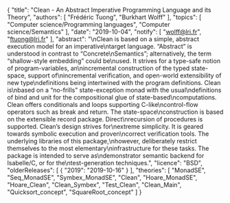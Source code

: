 {
    "title": "Clean - An Abstract Imperative Programming Language and its Theory",
    "authors": [
        "Frédéric Tuong",
        "Burkhart Wolff"
    ],
    "topics": [
        "Computer science/Programming languages",
        "Computer science/Semantics"
    ],
    "date": "2019-10-04",
    "notify": [
        "wolff@lri.fr",
        "ftuong@lri.fr"
    ],
    "abstract": "\nClean is based on a simple, abstract execution model for an imperative\ntarget language. “Abstract” is understood in contrast to “Concrete\nSemantics”; alternatively, the term “shallow-style embedding” could be\nused. It strives for a type-safe notion of program-variables, an\nincremental construction of the typed state-space, support of\nincremental verification, and open-world extensibility of new type\ndefinitions being intertwined with the program definitions. Clean is\nbased on a “no-frills” state-exception monad with the usual\ndefinitions of bind and unit for the compositional glue of state-based\ncomputations. Clean offers conditionals and loops supporting C-like\ncontrol-flow operators such as break and return. The state-space\nconstruction is based on the extensible record package. Direct\nrecursion of procedures is supported. Clean’s design strives for\nextreme simplicity. It is geared towards symbolic execution and proven\ncorrect verification tools. The underlying libraries of this package,\nhowever, deliberately restrict themselves to the most elementary\ninfrastructure for these tasks. The package is intended to serve as\ndemonstrator semantic backend for Isabelle/C, or for the\ntest-generation techniques.",
    "licence": "BSD",
    "olderReleases": [
        {
            "2019": "2019-10-16"
        }
    ],
    "theories": [
        "MonadSE",
        "Seq_MonadSE",
        "Symbex_MonadSE",
        "Clean",
        "Hoare_MonadSE",
        "Hoare_Clean",
        "Clean_Symbex",
        "Test_Clean",
        "Clean_Main",
        "Quicksort_concept",
        "SquareRoot_concept"
    ]
}